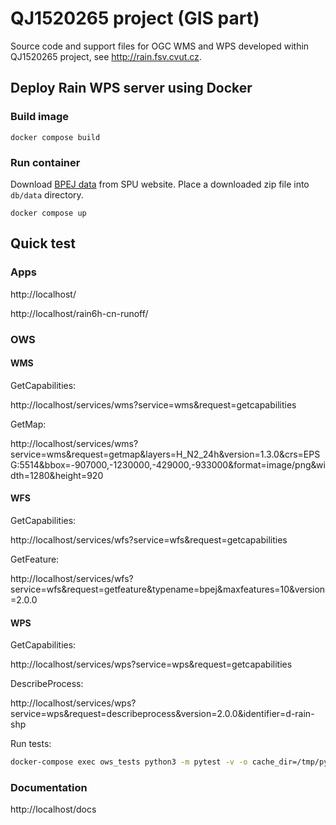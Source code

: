 # QJ1520265 project (GIS part)

Source code and support files for OGC WMS and WPS developed within
QJ1520265 project, see http://rain.fsv.cvut.cz.

## Deploy Rain WPS server using Docker

### Build image

```
docker compose build
```

### Run container

Download [BPEJ
data](https://www.spucr.cz/bpej/celostatni-databaze-bpej) from SPU
website. Place a downloaded zip file into `db/data` directory.

```
docker compose up
```

## Quick test

### Apps

http://localhost/

http://localhost/rain6h-cn-runoff/

### OWS

#### WMS

GetCapabilities:

http://localhost/services/wms?service=wms&request=getcapabilities

GetMap:

http://localhost/services/wms?service=wms&request=getmap&layers=H_N2_24h&version=1.3.0&crs=EPSG:5514&bbox=-907000,-1230000,-429000,-933000&format=image/png&width=1280&height=920

#### WFS

GetCapabilities:

http://localhost/services/wfs?service=wfs&request=getcapabilities

GetFeature:

http://localhost/services/wfs?service=wfs&request=getfeature&typename=bpej&maxfeatures=10&version=2.0.0

#### WPS

GetCapabilities:

http://localhost/services/wps?service=wps&request=getcapabilities
    
DescribeProcess:

http://localhost/services/wps?service=wps&request=describeprocess&version=2.0.0&identifier=d-rain-shp
    
Run tests:

```sh
docker-compose exec ows_tests python3 -m pytest -v -o cache_dir=/tmp/pytest_cache_dir ./tests/wps/test_wps.py
```

### Documentation

http://localhost/docs
